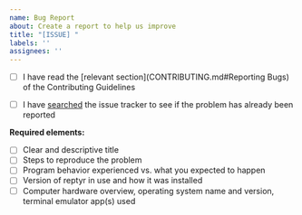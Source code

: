 ```yaml
---
name: Bug Report
about: Create a report to help us improve
title: "[ISSUE] "
labels: ''
assignees: ''
---
```


- [ ] I have read the [relevant section](CONTRIBUTING.md#Reporting Bugs) of the Contributing Guidelines

- [ ] I have [searched](https://github.com/nelhage/reptyr/issues?q=is%3Aissue) the issue tracker to see if the problem has already been reported

**Required elements:**
- [ ] Clear and descriptive title
- [ ] Steps to reproduce the problem
- [ ] Program behavior experienced vs. what you expected to happen
- [ ] Version of reptyr in use and how it was installed
- [ ] Computer hardware overview, operating system name and version, terminal emulator app(s) used
